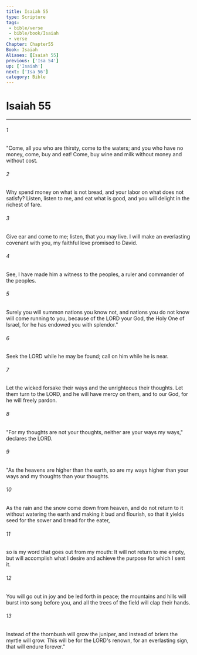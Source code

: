 ```yaml
---
title: Isaiah 55
type: Scripture
tags:
 - bible/verse
 - bible/book/Isaiah
 - verse
Chapter: Chapter55
Book: Isaiah
Aliases: [Isaiah 55]
previous: ['Isa 54']
up: ['Isaiah']
next: ['Isa 56']
category: Bible
---
```

# Isaiah 55

***


###### 1 
"Come, all you who are thirsty, come to the waters; and you who have no money, come, buy and eat! Come, buy wine and milk without money and without cost. 

###### 2 
Why spend money on what is not bread, and your labor on what does not satisfy? Listen, listen to me, and eat what is good, and you will delight in the richest of fare. 

###### 3 
Give ear and come to me; listen, that you may live. I will make an everlasting covenant with you, my faithful love promised to David. 

###### 4 
See, I have made him a witness to the peoples, a ruler and commander of the peoples. 

###### 5 
Surely you will summon nations you know not, and nations you do not know will come running to you, because of the LORD your God, the Holy One of Israel, for he has endowed you with splendor." 

###### 6 
Seek the LORD while he may be found; call on him while he is near. 

###### 7 
Let the wicked forsake their ways and the unrighteous their thoughts. Let them turn to the LORD, and he will have mercy on them, and to our God, for he will freely pardon. 

###### 8 
"For my thoughts are not your thoughts, neither are your ways my ways," declares the LORD. 

###### 9 
"As the heavens are higher than the earth, so are my ways higher than your ways and my thoughts than your thoughts. 

###### 10 
As the rain and the snow come down from heaven, and do not return to it without watering the earth and making it bud and flourish, so that it yields seed for the sower and bread for the eater, 

###### 11 
so is my word that goes out from my mouth: It will not return to me empty, but will accomplish what I desire and achieve the purpose for which I sent it. 

###### 12 
You will go out in joy and be led forth in peace; the mountains and hills will burst into song before you, and all the trees of the field will clap their hands. 

###### 13 
Instead of the thornbush will grow the juniper, and instead of briers the myrtle will grow. This will be for the LORD's renown, for an everlasting sign, that will endure forever." 
